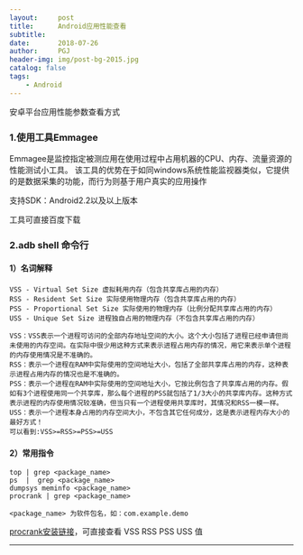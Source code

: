 ```yaml
---
layout:     post
title:      Android应用性能查看
subtitle:    
date:       2018-07-26
author:     PGJ
header-img: img/post-bg-2015.jpg
catalog: false
tags:
    - Android
---
```


安卓平台应用性能参数查看方式

### 1.使用工具Emmagee 

Emmagee是监控指定被测应用在使用过程中占用机器的CPU、内存、流量资源的性能测试小工具。
该工具的优势在于如同windows系统性能监视器类似，它提供的是数据采集的功能，而行为则基于用户真实的应用操作

支持SDK：Android2.2以及以上版本

工具可直接百度下载

### 2.adb shell 命令行

#### 1）名词解释

	VSS - Virtual Set Size 虚拟耗用内存（包含共享库占用的内存）
    RSS - Resident Set Size 实际使用物理内存（包含共享库占用的内存）
    PSS - Proportional Set Size 实际使用的物理内存（比例分配共享库占用的内存）
    USS - Unique Set Size 进程独自占用的物理内存（不包含共享库占用的内存）

	VSS：VSS表示一个进程可访问的全部内存地址空间的大小。这个大小包括了进程已经申请但尚未使用的内存空间。在实际中很少用这种方式来表示进程占用内存的情况，用它来表示单个进程的内存使用情况是不准确的。
	RSS：表示一个进程在RAM中实际使用的空间地址大小，包括了全部共享库占用的内存，这种表示进程占用内存的情况也是不准确的。
	PSS：表示一个进程在RAM中实际使用的空间地址大小，它按比例包含了共享库占用的内存。假如有3个进程使用同一个共享库，那么每个进程的PSS就包括了1/3大小的共享库内存。这种方式表示进程的内存使用情况较准确，但当只有一个进程使用共享库时，其情况和RSS一模一样。
	USS：表示一个进程本身占用的内存空间大小，不包含其它任何成分，这是表示进程内存大小的最好方式！
	可以看到:VSS>=RSS>=PSS>=USS

#### 2）常用指令

	top | grep <package_name>
	ps  |  grep <package_name>
	dumpsys meminfo <package_name>
	procrank | grep <package_name>

    <package_name> 为软件包名，如：com.example.demo

[procrank安装链接](https://www.cnblogs.com/chengchengla1990/archive/2016/10/21/5984084.html)，可直接查看 VSS RSS PSS USS 值
	
---	
